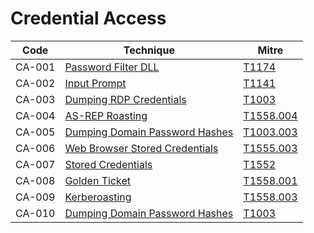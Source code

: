 # Credential Access

|Code     |Technique               |Mitre     |
|---------|------------------------|----------|
|CA-001   |[Password Filter DLL](https://pentestlab.blog/2020/02/10/credential-access-password-filter-dll/)|[T1174](https://attack.mitre.org/techniques/T1174/)|
|CA-002   |[Input Prompt](https://pentestlab.blog/2020/03/02/phishing-windows-credentials/)|[T1141](https://attack.mitre.org/techniques/T1141/)|
|CA-003   |[Dumping RDP Credentials](https://pentestlab.blog/2021/05/24/dumping-rdp-credentials/)|[T1003](https://attack.mitre.org/techniques/T1003/)|
|CA-004   |[AS-REP Roasting](https://pentestlab.blog/2024/02/20/as-rep-roasting/)|[T1558.004](https://attack.mitre.org/techniques/T1558/004/)|
|CA-005   |[Dumping Domain Password Hashes](https://pentestlab.blog/2018/07/04/dumping-domain-password-hashes/)|[T1003.003](https://attack.mitre.org/techniques/T1003/003/)|
|CA-006   |[Web Browser Stored Credentials](https://pentestlab.blog/2024/08/20/web-browser-stored-credentials/)|[T1555.003](https://attack.mitre.org/techniques/T1555/003/)|
|CA-007   |[Stored Credentials](https://pentestlab.blog/2017/04/19/stored-credentials/)|[T1552](https://attack.mitre.org/techniques/T1552/)|
|CA-008   |[Golden Ticket](https://pentestlab.blog/2018/04/09/golden-ticket/)|[T1558.001](https://attack.mitre.org/techniques/T1558.001/)|
|CA-009   |[Kerberoasting](https://pentestlab.blog/2018/06/12/kerberoast/)|[T1558.003](https://attack.mitre.org/techniques/T1558/003/)|
|CA-010   |[Dumping Domain Password Hashes](https://pentestlab.blog/2018/07/04/dumping-domain-password-hashes/)|[T1003](https://attack.mitre.org/techniques/T1003/)|
